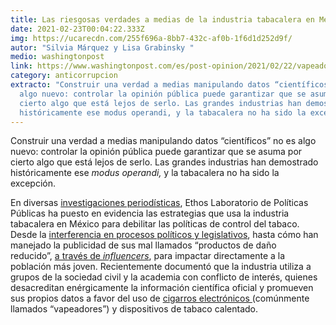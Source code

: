 ```yaml
---
title: Las riesgosas verdades a medias de la industria tabacalera en México
date: 2021-02-23T00:04:22.333Z
img: https://ucarecdn.com/255f696a-8bb7-432c-af0b-1f6d1d252d9f/
autor: "Silvia Márquez y Lisa Grabinsky "
medio: washingtonpost
link: https://www.washingtonpost.com/es/post-opinion/2021/02/22/vapeadores-mexico-industria-tabaco-mentiras/
category: anticorrupcion
extracto: "Construir una verdad a medias manipulando datos “científicos” no es
  algo nuevo: controlar la opinión pública puede garantizar que se asuma por
  cierto algo que está lejos de serlo. Las grandes industrias han demostrado
  históricamente ese modus operandi, y la tabacalera no ha sido la excepción."
---
```

Construir una verdad a medias manipulando datos “científicos” no es algo nuevo: controlar la opinión pública puede garantizar que se asuma por cierto algo que está lejos de serlo. Las grandes industrias han demostrado históricamente ese *modus operandi,* y la tabacalera no ha sido la excepción.

En diversas [investigaciones periodísticas](https://www.ethos.org.mx/ethos-publications/tabacaleras-apoyan-el-quedateencasa-pero-fumando-2/), Ethos Laboratorio de Políticas Públicas ha puesto en evidencia las estrategias que usa la industria tabacalera en México para debilitar las políticas de control del tabaco. Desde la [interferencia en procesos políticos y legislativos](https://www.ethos.org.mx/ethos-publications/asi-ha-sido-la-jugada-maestra-de-las-tabacaleras/), hasta cómo han manejado la publicidad de sus mal llamados “productos de daño reducido”, [a través de *influencers*](https://www.ethos.org.mx/ethos-publications/los-influencers-de-la-nicotina/), para impactar directamente a la población más joven. Recientemente documentó que la industria utiliza a grupos de la sociedad civil y la academia con conflicto de interés, quienes desacreditan enérgicamente la información científica oficial y promueven sus propios datos a favor del uso de [cigarros electrónicos ](https://www.ethos.org.mx/ethos-publications/las-ocultas-conexiones-entre-la-industria-del-tabaco-y-los-voceros-a-favor-del-vapeo-en-mexico/)(comúnmente llamados “vapeadores”) y dispositivos de tabaco calentado.